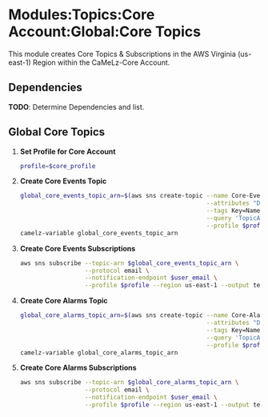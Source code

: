 # Modules:Topics:Core Account:Global:Core Topics

This module creates Core Topics & Subscriptions in the AWS Virginia (us-east-1) Region within the
CaMeLz-Core Account.


## Dependencies

**TODO**: Determine Dependencies and list.

## Global Core Topics

1. **Set Profile for Core Account**

    ```bash
    profile=$core_profile
    ```

1. **Create Core Events Topic**

    ```bash
    global_core_events_topic_arn=$(aws sns create-topic --name Core-Events \
                                                        --attributes "DisplayName=CMLC Events" \
                                                        --tags Key=Name,Value=Core-Events-Topic Key=Company,Value=CaMeLz Key=Environment,Value=Core \
                                                        --query 'TopicArn' \
                                                        --profile $profile --region us-east-1 --output text)
    camelz-variable global_core_events_topic_arn
    ```

1. **Create Core Events Subscriptions**

    ```bash
    aws sns subscribe --topic-arn $global_core_events_topic_arn \
                      --protocol email \
                      --notification-endpoint $user_email \
                      --profile $profile --region us-east-1 --output text
    ```

1. **Create Core Alarms Topic**

    ```bash
    global_core_alarms_topic_arn=$(aws sns create-topic --name Core-Alarms \
                                                        --attributes "DisplayName=CMLC Alarms" \
                                                        --tags Key=Name,Value=Core-Alarms-Topic Key=Company,Value=CaMeLz Key=Environment,Value=Core \
                                                        --query 'TopicArn' \
                                                        --profile $profile --region us-east-1 --output text)
    camelz-variable global_core_alarms_topic_arn
    ```

1. **Create Core Alarms Subscriptions**

    ```bash
    aws sns subscribe --topic-arn $global_core_alarms_topic_arn \
                      --protocol email \
                      --notification-endpoint $user_email \
                      --profile $profile --region us-east-1 --output text
    ```
